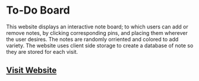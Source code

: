 # To-Do Board
This website displays an interactive note board; to which users can add or remove notes, by clicking corresponding pins, and placing them wherever the user desires. The notes are randomly orriented and colored to add variety. The website uses client side storage to create a database of note so they are stored for each visit.

## [Visit Website](https://levi-b4.github.io/noteBoard/index.html)
